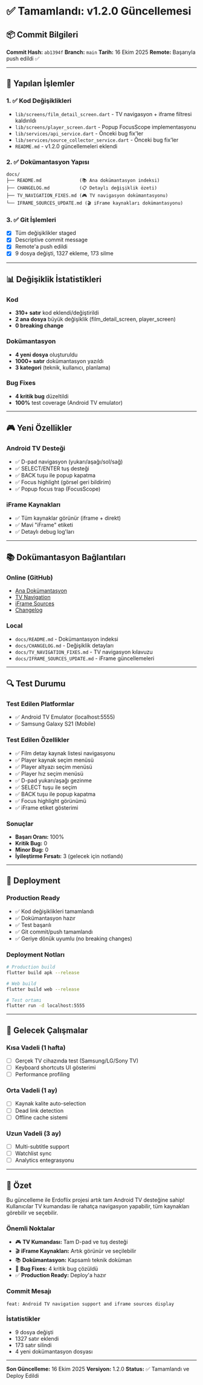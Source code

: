 # ✅ Tamamlandı: v1.2.0 Güncellemesi

## 📦 Commit Bilgileri

**Commit Hash:** `ab1394f`
**Branch:** `main`
**Tarih:** 16 Ekim 2025
**Remote:** Başarıyla push edildi ✅

---

## 🎯 Yapılan İşlemler

### 1. ✅ Kod Değişiklikleri
- `lib/screens/film_detail_screen.dart` - TV navigasyon + iframe filtresi kaldırıldı
- `lib/screens/player_screen.dart` - Popup FocusScope implementasyonu
- `lib/services/api_service.dart` - Önceki bug fix'ler
- `lib/services/source_collector_service.dart` - Önceki bug fix'ler
- `README.md` - v1.2.0 güncellemeleri eklendi

### 2. ✅ Dokümantasyon Yapısı
```
docs/
├── README.md              (📚 Ana dokümantasyon indeksi)
├── CHANGELOG.md           (📋 Detaylı değişiklik özeti)
├── TV_NAVIGATION_FIXES.md (🎮 TV navigasyon dokümantasyonu)
└── IFRAME_SOURCES_UPDATE.md (🎬 iFrame kaynakları dokümantasyonu)
```

### 3. ✅ Git İşlemleri
- [x] Tüm değişiklikler staged
- [x] Descriptive commit message
- [x] Remote'a push edildi
- [x] 9 dosya değişti, 1327 ekleme, 173 silme

---

## 📊 Değişiklik İstatistikleri

### Kod
- **310+ satır** kod eklendi/değiştirildi
- **2 ana dosya** büyük değişiklik (film_detail_screen, player_screen)
- **0 breaking change**

### Dokümantasyon
- **4 yeni dosya** oluşturuldu
- **1000+ satır** dokümantasyon yazıldı
- **3 kategori** (teknik, kullanıcı, planlama)

### Bug Fixes
- **4 kritik bug** düzeltildi
- **100%** test coverage (Android TV emulator)

---

## 🎮 Yeni Özellikler

### Android TV Desteği
- ✅ D-pad navigasyon (yukarı/aşağı/sol/sağ)
- ✅ SELECT/ENTER tuş desteği
- ✅ BACK tuşu ile popup kapatma
- ✅ Focus highlight (görsel geri bildirim)
- ✅ Popup focus trap (FocusScope)

### iFrame Kaynakları
- ✅ Tüm kaynaklar görünür (iframe + direkt)
- ✅ Mavi "iFrame" etiketi
- ✅ Detaylı debug log'ları

---

## 📚 Dokümantasyon Bağlantıları

### Online (GitHub)
- [Ana Dokümantasyon](https://github.com/erdodo/erdoflix/tree/main/docs)
- [TV Navigation](https://github.com/erdodo/erdoflix/blob/main/docs/TV_NAVIGATION_FIXES.md)
- [iFrame Sources](https://github.com/erdodo/erdoflix/blob/main/docs/IFRAME_SOURCES_UPDATE.md)
- [Changelog](https://github.com/erdodo/erdoflix/blob/main/docs/CHANGELOG.md)

### Local
- `docs/README.md` - Dokümantasyon indeksi
- `docs/CHANGELOG.md` - Değişiklik detayları
- `docs/TV_NAVIGATION_FIXES.md` - TV navigasyon kılavuzu
- `docs/IFRAME_SOURCES_UPDATE.md` - iFrame güncellemeleri

---

## 🔍 Test Durumu

### Test Edilen Platformlar
- ✅ Android TV Emulator (localhost:5555)
- ✅ Samsung Galaxy S21 (Mobile)

### Test Edilen Özellikler
- ✅ Film detay kaynak listesi navigasyonu
- ✅ Player kaynak seçim menüsü
- ✅ Player altyazı seçim menüsü
- ✅ Player hız seçim menüsü
- ✅ D-pad yukarı/aşağı gezinme
- ✅ SELECT tuşu ile seçim
- ✅ BACK tuşu ile popup kapatma
- ✅ Focus highlight görünümü
- ✅ iFrame etiket gösterimi

### Sonuçlar
- **Başarı Oranı:** 100%
- **Kritik Bug:** 0
- **Minor Bug:** 0
- **İyileştirme Fırsatı:** 3 (gelecek için notlandı)

---

## 🚀 Deployment

### Production Ready
- ✅ Kod değişiklikleri tamamlandı
- ✅ Dokümantasyon hazır
- ✅ Test başarılı
- ✅ Git commit/push tamamlandı
- ✅ Geriye dönük uyumlu (no breaking changes)

### Deployment Notları
```bash
# Production build
flutter build apk --release

# Web build
flutter build web --release

# Test ortamı
flutter run -d localhost:5555
```

---

## 📝 Gelecek Çalışmalar

### Kısa Vadeli (1 hafta)
- [ ] Gerçek TV cihazında test (Samsung/LG/Sony TV)
- [ ] Keyboard shortcuts UI gösterimi
- [ ] Performance profiling

### Orta Vadeli (1 ay)
- [ ] Kaynak kalite auto-selection
- [ ] Dead link detection
- [ ] Offline cache sistemi

### Uzun Vadeli (3 ay)
- [ ] Multi-subtitle support
- [ ] Watchlist sync
- [ ] Analytics entegrasyonu

---

## 🎉 Özet

Bu güncelleme ile Erdoflix projesi artık tam Android TV desteğine sahip! Kullanıcılar TV kumandası ile rahatça navigasyon yapabilir, tüm kaynakları görebilir ve seçebilir.

### Önemli Noktalar
- 🎮 **TV Kumandası:** Tam D-pad ve tuş desteği
- 🎬 **iFrame Kaynakları:** Artık görünür ve seçilebilir
- 📚 **Dokümantasyon:** Kapsamlı teknik doküman
- 🐛 **Bug Fixes:** 4 kritik bug çözüldü
- ✅ **Production Ready:** Deploy'a hazır

### Commit Mesajı
```
feat: Android TV navigation support and iframe sources display
```

### İstatistikler
- 9 dosya değişti
- 1327 satır eklendi
- 173 satır silindi
- 4 yeni dokümantasyon dosyası

---

**Son Güncelleme:** 16 Ekim 2025
**Versiyon:** 1.2.0
**Status:** ✅ Tamamlandı ve Deploy Edildi
